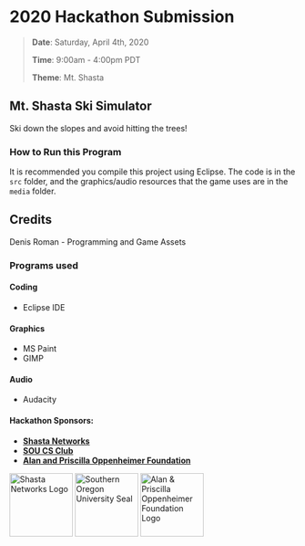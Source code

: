 # 2020 Hackathon Submission

> **Date**: Saturday, April 4th, 2020
>
> **Time**: 9:00am - 4:00pm PDT
>
> **Theme**: Mt. Shasta

## Mt. Shasta Ski Simulator
Ski down the slopes and avoid hitting the trees!

### How to Run this Program
It is recommended you compile this project using Eclipse. The code is in the `src` folder, and the graphics/audio resources that the game uses are in the `media` folder.

## Credits
Denis Roman - Programming and Game Assets

### Programs used

#### Coding
* Eclipse IDE

#### Graphics
* MS Paint
* GIMP

#### Audio
* Audacity

#### Hackathon Sponsors:
* **[Shasta Networks](https://shastanetworks.com)**
* **[SOU CS Club](https://sou.presence.io/organization/computer-science-club-2)**
* **[Alan and Priscilla Oppenheimer Foundation](https://oppenheimerfoundation.org)**
<p>
    <img src='images/shasta-networks-logo.png' alt='Shasta Networks Logo' title='Shasta Networks Logo' width='111' />
    <img src='images/sou-seal.png' data-canonical-src='https://upload.wikimedia.org/wikipedia/en/4/43/Souther_Oregon_University_seal.png' alt='Southern Oregon University Seal' title='Southern Oregon University Seal' width='111' />
    <img src='images/a-poppenfoundlgoclr01.jpg' data-canonical-src='https://oppenheimerfoundation.org/uploads/1/0/8/4/108402803/published/a-poppenfoundlgoclr01.jpg' alt='Alan &amp; Priscilla Oppenheimer Foundation Logo' title='Alan &amp; Priscilla Oppenheimer Foundation Logo' width='111' />
</p>
